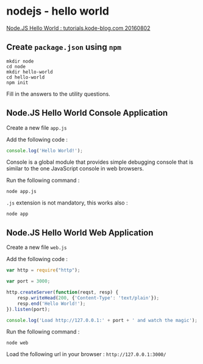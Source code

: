 
# nodejs - hello world

[Node.JS Hello World : tutorials.kode-blog.com 20160802](https://tutorials.kode-blog.com/nodejs-hello-world)

## Create `package.json` using `npm`

```
mkdir node
cd node
mkdir hello-world
cd hello-world
npm init
```

Fill in the answers to the utility questions.

## Node.JS Hello World Console Application

Create a new file `app.js`

Add the following code :

```javascript
console.log('Hello World!');
```

Console is a global module that provides simple debugging console that is similar to the one JavaScript console in web browsers. 

Run the following command :

```
node app.js
```

`.js` extension is not mandatory, this works also :

```
node app
```


## Node.JS Hello World Web Application

Create a new file `web.js`

Add the following code :

```javascript
var http = require("http");

var port = 3000;

http.createServer(function(reqst, resp) {
    resp.writeHead(200, {'Content-Type': 'text/plain'});
    resp.end('Hello World!');
}).listen(port);

console.log('Load http://127.0.0.1:' + port + ' and watch the magic');
 ```

Run the following command :

```
node web
```

Load the following url in your browser : `http://127.0.0.1:3000/`
